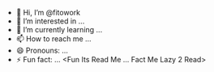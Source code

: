 - 👋 Hi, I’m @fitowork
- 👀 I’m interested in ... 
- 🌱 I’m currently learning ...
- 📫 How to reach me ... <its a secret>
- 😄 Pronouns: ...
- ⚡ Fun fact: ... <Fun Its Read Me ... Fact Me Lazy 2 Read>

<!---
fitowork/fitowork is a ✨ playground ✨ repository because its `README.md` so .
You can click the Preview link to take a look at your changes.
--->
